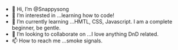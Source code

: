 - 👋 Hi, I’m @Snappysong
- 👀 I’m interested in ...learning how to code!
- 🌱 I’m currently learning ...HMTL, CSS, Javascript. I am a complete beginner, be gentle.
- 💞️ I’m looking to collaborate on ...I love anything DnD related.
- 📫 How to reach me ...smoke signals.
